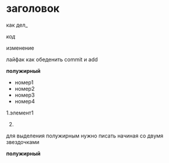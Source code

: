 

# заголовок

как дел_

_код_

изменение




лайфак как обеденить commit и add

**полужирный**

* номер1
* номер2
* номер3
* номер4


1.элемент1

2.

для выделения полужирным нужно писать начиная со двумя звездочками

**полужирный**
